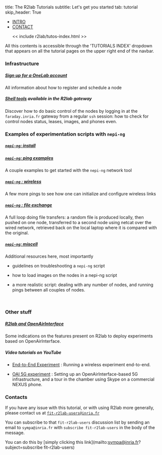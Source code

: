 title: The R2lab Tutorials
subtitle: Let's get you started
tab: tutorial
skip_header: True

<script src="/assets/r2lab/open-tab.js"></script>
<script src="/assets/js/diff.js"></script>
<script src="/assets/r2lab/r2lab-diff.js"></script>
<style>@import url("/assets/r2lab/r2lab-diff.css")</style>


<ul class="nav nav-tabs">
  <li class="active"> <a href="#INTRO">INTRO</a> </li>
  <li> <a href="#CONTACT">CONTACT</a> </li>

  << include r2lab/tutos-index.html >>
</ul>

<div id="contents" class="tab-content" markdown="1">

<!------------ INTRO ------------>
<div id="INTRO" class="tab-pane fade in active" markdown="1">

All this contents is accessible through the 'TUTORIALS INDEX' dropdown that appears on all the tutorial pages on the upper right end of the navbar.

### Infrastructure

##### [Sign up for a OneLab account](tuto-100-registration.md)

  All information about how to register and schedule a node

##### [Shell tools](tuto-200-shell-tools.md) available in the R2lab gateway

  Discover how to do basic control of the nodes by logging in at the
  `faraday.inria.fr` gateway from a regular `ssh` session: how to
  check for control nodes status, leases, images, and phones even.
  
### Examples of experimentation scripts with `nepi-ng`

##### [`nepi-ng`: install](tuto-300-nepi-ng-install.md)

##### [`nepi-ng`: ping examples](tuto-400-ping.md)

  A couple examples to get started with the `nepi-ng` network tool

##### [`nepi-ng` : wireless](tuto-500-wireless.md)

  A few more pings to see how one can initialize and configure wireless links

##### [`nepi-ng` : file exchange](tuto-600-files.md)

A full loop doing file transfers: a random file is produced locally,
then pushed on one node, transferred to a second node using netcat
over the wired network, retrieved back on the local laptop where it is
compared with the original.

##### [`nepi-ng`: miscell](tuto-700-miscell.md)

Additional resources here, most importantly

* guidelines on troubleshooting a `nepi-ng` script

* how to load images on the nodes in a nepi-ng script

* a more realistic script:
dealing with any number of nodes, and running pings between all couples of nodes.

<br />

### Other stuff

##### [R2lab and OpenAirInterface](tuto-800-oai.md)

  Some indications on the features present on R2lab to deploy experiments based on OpenAirInterface.

##### Video tutorials on YouTube

  * [End-to-End Experiment](tuto-900-youtube.md) : Running a wireless experiment end-to-end. 

  * [OAI 5G experiment](tuto-900-youtube.md) : Setting up an OpenAirInterface-based 5G infrastructure, and a tour in the chamber using Skype on a commercial NEXUS phone.

</div>

<!------------ CONTACT ------------>
<div id="CONTACT" class="tab-pane fade" markdown="1">

### Contacts

If you have any issue with this tutorial, or with using R2lab more
generally, please contact us at
[`fit-r2lab-users@inria.fr`](mailto:fit-r2lab-users@inria.fr)

You can subscribe to that `fit-r2lab-users` discussion list by sending
an email to `sympa@inria.fr` with `subscribe fit-r2lab-users` in the
body of the message.

You can do this by [simply clicking this link](mailto:sympa@inria.fr?subject=subscribe fit-r2lab-users)


</div>

</div> <!-- end div contents -->
